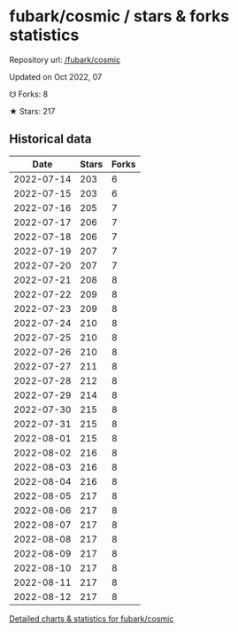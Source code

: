 # fubark/cosmic / stars & forks statistics

Repository url: [/fubark/cosmic](https://github.com/fubark/cosmic)

Updated on Oct 2022, 07

☋ Forks: 8

★ Stars: 217

## Historical data
| Date | Stars | Forks |
|------|-------|-------|
| 2022-07-14 | 203 | 6 | 
| 2022-07-15 | 203 | 6 | 
| 2022-07-16 | 205 | 7 | 
| 2022-07-17 | 206 | 7 | 
| 2022-07-18 | 206 | 7 | 
| 2022-07-19 | 207 | 7 | 
| 2022-07-20 | 207 | 7 | 
| 2022-07-21 | 208 | 8 | 
| 2022-07-22 | 209 | 8 | 
| 2022-07-23 | 209 | 8 | 
| 2022-07-24 | 210 | 8 | 
| 2022-07-25 | 210 | 8 | 
| 2022-07-26 | 210 | 8 | 
| 2022-07-27 | 211 | 8 | 
| 2022-07-28 | 212 | 8 | 
| 2022-07-29 | 214 | 8 | 
| 2022-07-30 | 215 | 8 | 
| 2022-07-31 | 215 | 8 | 
| 2022-08-01 | 215 | 8 | 
| 2022-08-02 | 216 | 8 | 
| 2022-08-03 | 216 | 8 | 
| 2022-08-04 | 216 | 8 | 
| 2022-08-05 | 217 | 8 | 
| 2022-08-06 | 217 | 8 | 
| 2022-08-07 | 217 | 8 | 
| 2022-08-08 | 217 | 8 | 
| 2022-08-09 | 217 | 8 | 
| 2022-08-10 | 217 | 8 | 
| 2022-08-11 | 217 | 8 | 
| 2022-08-12 | 217 | 8 | 


[Detailed charts & statistics for fubark/cosmic](https://reviewgithub.com/rep/fubark/cosmic)
